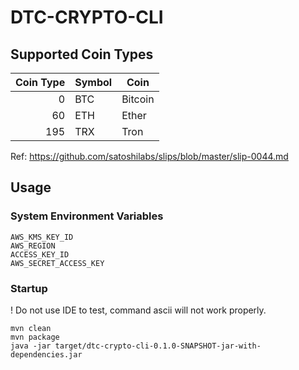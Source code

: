 # DTC-CRYPTO-CLI

## Supported Coin Types

| Coin Type | Symbol | Coin    |
|----------:|--------|---------|
|         0 | BTC    | Bitcoin |
|        60 | ETH    | Ether   |
|       195 | TRX    | Tron    |

Ref: https://github.com/satoshilabs/slips/blob/master/slip-0044.md

## Usage

### System Environment Variables

```
AWS_KMS_KEY_ID
AWS_REGION
ACCESS_KEY_ID
AWS_SECRET_ACCESS_KEY
```

### Startup

! Do not use IDE to test, command ascii will not work properly.

```shell
mvn clean
mvn package
java -jar target/dtc-crypto-cli-0.1.0-SNAPSHOT-jar-with-dependencies.jar
```
